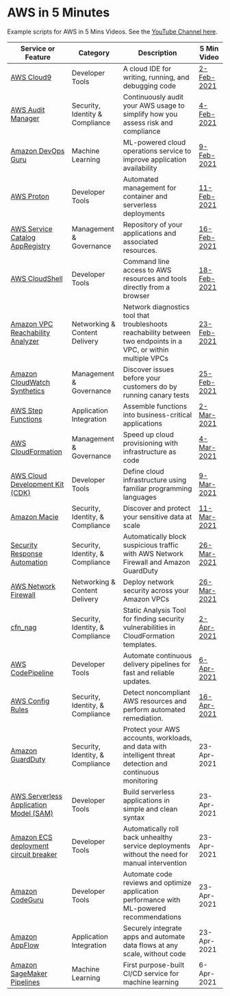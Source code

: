 # AWS in 5 Minutes
Example scripts for AWS in 5 Mins Videos. See the [YouTube Channel here](https://www.youtube.com/playlist?list=PL9sBDyLU4vNQYcjBCVmhQdOElguNXcRPK).

Service or Feature | Category | Description | 5 Min Video
---------- | ------------ | ------------ | ------------
[AWS Cloud9](./cloud9) | Developer Tools | A cloud IDE for writing, running, and debugging code | [2-Feb-2021](https://youtu.be/ZTPgkD7_0Mk)
[AWS Audit Manager](./audit-manager) | Security, Identity & Compliance | Continuously audit your AWS usage to simplify how you assess risk and compliance | [4-Feb-2021](https://youtu.be/mSMlxUJERdg)
[Amazon DevOps Guru](./devops-guru) | Machine Learning | ML-powered cloud operations service to improve application availability | [9-Feb-2021](https://youtu.be/Dg-rh17b91Q)
[AWS Proton](./proton) | Developer Tools | Automated management for container and serverless deployments | [11-Feb-2021](https://youtu.be/EN41nXwyTGQ)
[AWS Service Catalog AppRegistry](./appregistry) | Management & Governance | Repository of your applications and associated resources. | [16-Feb-2021](https://youtu.be/AZT1OGUnTAw)
[AWS CloudShell](./cloudshell) | Developer Tools | Command line access to AWS resources and tools directly from a browser | [18-Feb-2021](https://youtu.be/Y1-ZMXWujtI)
[Amazon VPC Reachability Analyzer](./vpc-reachability) | Networking & Content Delivery | Network diagnostics tool that troubleshoots reachability between two endpoints in a VPC, or within multiple VPCs | [23-Feb-2021](https://youtu.be/71bEDGvkQns)
[Amazon CloudWatch Synthetics](./synthetics) | Management & Governance | Discover issues before your customers do by running canary tests | [25-Feb-2021](https://youtu.be/8O91EESLGoI)
[AWS Step Functions](./step-functions) | Application Integration | Assemble functions into business-critical applications | [2-Mar-2021](https://youtu.be/1pxfIQuj2LM)
[AWS CloudFormation](./cloudformation) | Management & Governance | Speed up cloud provisioning with infrastructure as code | [4-Mar-2021](https://youtu.be/lupfVvpTLpU)
[AWS Cloud Development Kit (CDK)](./cdk) | Developer Tools | Define cloud infrastructure using familiar programming languages | [9-Mar-2021](https://youtu.be/ftFIIrrV-IA)
[Amazon Macie](./macie) | Security, Identity, & Compliance | Discover and protect your sensitive data at scale | [11-Mar-2021](https://youtu.be/v6JTkeex08A)
[Security Response Automation](./security-response-automation) | Security, Identity, & Compliance | Automatically block suspicious traffic with AWS Network Firewall and Amazon GuardDuty | [26-Mar-2021](https://youtu.be/wWewVior4t0)
[AWS Network Firewall](./network-firewall) | Networking & Content Delivery | Deploy network security across your Amazon VPCs | [26-Mar-2021](https://youtu.be/uz4OZqRGCgM)
[cfn_nag](./cfn-nag) | Security, Identity, & Compliance | Static Analysis Tool for finding security vulnerabilities in CloudFormation templates. | [2-Apr-2021](https://youtu.be/GkXIXjR6-wY)
[AWS CodePipeline](codepipeline) | Developer Tools | Automate continuous delivery pipelines for fast and reliable updates. | [6-Apr-2021](https://youtu.be/itbr0LXrwTY)
[AWS Config Rules](./config) | Security, Identity, & Compliance | Detect noncompliant AWS resources and perform automated remediation. | [16-Apr-2021](https://youtu.be/VNFhXtMP87w)
[Amazon GuardDuty](./guard-duty) | Security, Identity, & Compliance | Protect your AWS accounts, workloads, and data with intelligent threat detection and continuous monitoring | 23-Apr-2021
[AWS Serverless Application Model (SAM)](./sam) | Developer Tools | Build serverless applications in simple and clean syntax | 23-Apr-2021
[Amazon ECS deployment circuit breaker](./ecs-circuit) | Developer Tools | Automatically roll back unhealthy service deployments without the need for manual intervention | 23-Apr-2021
[Amazon CodeGuru](./codeguru) | Developer Tools | Automate code reviews and optimize application performance with ML-powered recommendations | 23-Apr-2021
[Amazon AppFlow](./appflow) | Application Integration | Securely integrate apps and automate data flows at any scale, without code | 23-Apr-2021
[Amazon SageMaker Pipelines](./sagemaker-pipelines) | Machine Learning | First purpose-built CI/CD service for machine learning | 6-Apr-2021